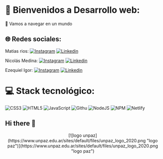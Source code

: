 # 💫 Bienvenidos a Desarrollo web:
🔭 Vamos a navegar en un mundo 


## 🌐 Redes sociales:
Matias rios: 
[![Instagram](https://img.shields.io/badge/Instagram-E4405F?style=for-the-badge&logo=instagram&logoColor=white)](https://instagram.com/matidesarrolla) 
[![Linkedin](https://img.shields.io/badge/LinkedIn-0077B5?style=for-the-badge&logo=linkedin&logoColor=white)](https://www.linkedin.com/in/matias-rios-87a86120/) 

Nicolás Medina: 
[![Instagram](https://img.shields.io/badge/Instagram-E4405F?style=for-the-badge&logo=instagram&logoColor=white)](https://www.instagram.com/nicomedina_0/) 
[![Linkedin](https://img.shields.io/badge/LinkedIn-0077B5?style=for-the-badge&logo=linkedin&logoColor=white)](https://www.linkedin.com/in/nicomedinacari) 

Ezequiel Igor:
[![Instagram](https://img.shields.io/badge/Instagram-E4405F?style=for-the-badge&logo=instagram&logoColor=white)](https://www.instagram.com/igor_.ezequiel) 
[![Linkedin](https://img.shields.io/badge/LinkedIn-0077B5?style=for-the-badge&logo=linkedin&logoColor=white)](https://www.linkedin.com/in/) 



# 💻 Stack tecnológico:
![CSS3](https://img.shields.io/badge/css3-%231572B6.svg?style=for-the-badge&logo=css3&logoColor=white) 
![HTML5](https://img.shields.io/badge/html5-%23E34F26.svg?style=for-the-badge&logo=html5&logoColor=white) 
![JavaScript](https://img.shields.io/badge/javascript-%23323330.svg?style=for-the-badge&logo=javascript&logoColor=%23F7DF1E) 
![Githu](https://img.shields.io/badge/github%20pages-121013?style=for-the-badge&logo=github&logoColor=white)
![NodeJS](https://img.shields.io/badge/node.js-6DA55F?style=for-the-badge&logo=node.js&logoColor=white) 
![NPM](https://img.shields.io/badge/NPM-%23CB3837.svg?style=for-the-badge&logo=npm&logoColor=white) 
![Netlify](https://img.shields.io/badge/Netlify-00C7B7?style=for-the-badge&logo=netlify&logoColor=white)


## Hi there 👋
<p align ="center"> [![logo unpaz](https://www.unpaz.edu.ar/sites/default/files/unpaz_logo_2020.png "logo paz")](https://www.unpaz.edu.ar/sites/default/files/unpaz_logo_2020.png "logo paz")

<!--

**Here are some ideas to get you started:**

🙋‍♀️ A short introduction - what is your organization all about?
🌈 Contribution guidelines - how can the community get involved?
👩‍💻 Useful resources - where can the community find your docs? Is there anything else the community should know?
🍿 Fun facts - what does your team eat for breakfast?
🧙 Remember, you can do mighty things with the power of [Markdown](https://docs.github.com/github/writing-on-github/getting-started-with-writing-and-formatting-on-github/basic-writing-and-formatting-syntax)
-->
